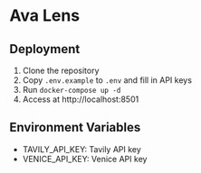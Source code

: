 # Ava Lens

## Deployment
1. Clone the repository
2. Copy `.env.example` to `.env` and fill in API keys
3. Run `docker-compose up -d`
4. Access at http://localhost:8501

## Environment Variables
- TAVILY_API_KEY: Tavily API key
- VENICE_API_KEY: Venice API key 